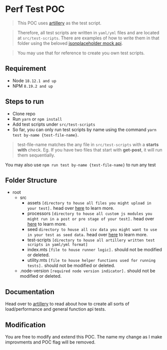 # Perf Test POC
> This POC uses [artillery](https://www.artillery.io/) as the test script. 

> Therefore, all test scripts are written in `yaml/yml` files and are located at `src/test-scripts`. There are examples of how to write them in that folder using the beloved [jsonplaceholder mock api](https://jsonplaceholder.typicode.com/).

> You may use that for reference to create you own test scripts.

## Requirement
- Node `18.12.1 and up`
- NPM `8.19.2 and up`

## Steps to run
- Clone repo
- Run `yarn` or `npm install`
- Add test scripts under `src/test-scripts`
- So far, you can only run test scripts by name using the command `yarn test by-name {test-file-name}`. 

> test-file-name matches the any file in `src/test-scripts` with a **starts with** check. Eg. If you have two files that start with **get-post**, it will run them sequentially.

You may also use `npm run test by-name {test-file-name}` to run any test

## Folder Structure
- root
  - src
    - assets `[directory to house all files you might upload in your test].` head over [here](https://www.artillery.io/docs/guides/plugins/plugin-file-uploads) to learn more.
    - processors `[directory to house all custom js modules you might run in a post or pre stage of your test].` head over [here](https://www.artillery.io/docs/guides/guides/http-reference#writing-custom-logic-in-javascript) to learn more.
    - seed `directory to house all csv data you might want to use in your test as seed data.` head over [here](https://www.artillery.io/docs/guides/getting-started/writing-your-first-test#injecting-data-from-an-external-file) to learn more.
    - test-scripts `[directory to house all artillery written test scripts in yaml/yml format]`
    - index.mts `[file to house runner logic].` should not be modified or deleted.
    - utility.mts `[file to house helper functions used for running tests].` should not be modified or deleted.
  - .node-version `[required node version indicator].` should not be modified or deleted.

## Documentation
Head over to [artillery](https://www.artillery.io/) to read about how to create all sorts of load/performance and general function api tests.

## Modification
You are free to modify and extend this POC. The name my change as I make improvments and POC flag will be removed.